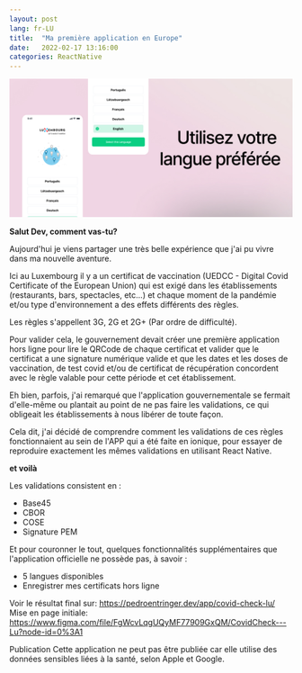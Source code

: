 ```yaml
---
layout: post
lang: fr-LU
title:  "Ma première application en Europe"
date:   2022-02-17 13:16:00
categories: ReactNative
---
```


<img src="/assets/images/pages/covid-check-lu-banner.jpg">

**Salut Dev, comment vas-tu?**

Aujourd'hui je viens partager une très belle expérience que j'ai pu vivre dans ma nouvelle aventure.

Ici au Luxembourg il y a un certificat de vaccination (UEDCC - Digital Covid Certificate of the European Union) qui est exigé dans les établissements (restaurants, bars, spectacles, etc...) et chaque moment de la pandémie et/ou type d'environnement a des effets différents des règles.

Les règles s'appellent 3G, 2G et 2G+ (Par ordre de difficulté).

Pour valider cela, le gouvernement devait créer une première application hors ligne pour lire le QRCode de chaque certificat et valider que le certificat a une signature numérique valide et que les dates et les doses de vaccination, de test covid et/ou de certificat de récupération concordent avec le règle valable pour cette période et cet établissement.

Eh bien, parfois, j'ai remarqué que l'application gouvernementale se fermait d'elle-même ou plantait au point de ne pas faire les validations, ce qui obligeait les établissements à nous libérer de toute façon.

Cela dit, j'ai décidé de comprendre comment les validations de ces règles fonctionnaient au sein de l'APP qui a été faite en ionique, pour essayer de reproduire exactement les mêmes validations en utilisant React Native.

**et voilà**

Les validations consistent en :
- Base45
- CBOR
- COSE
- Signature PEM


Et pour couronner le tout, quelques fonctionnalités supplémentaires que l'application officielle ne possède pas, à savoir :
- 5 langues disponibles
- Enregistrer mes certificats hors ligne

Voir le résultat final sur: https://pedroentringer.dev/app/covid-check-lu/
Mise en page initiale: https://www.figma.com/file/FgWcvLqgUQyMF77909GxQM/CovidCheck---Lu?node-id=0%3A1

<div class="splash projects">
    <div class="content">
        <span class="title">Publication</span>
        <span class="description">Cette application ne peut pas être publiée car elle utilise des données sensibles liées à la santé, selon Apple et Google.</span>
    </div>
</div>